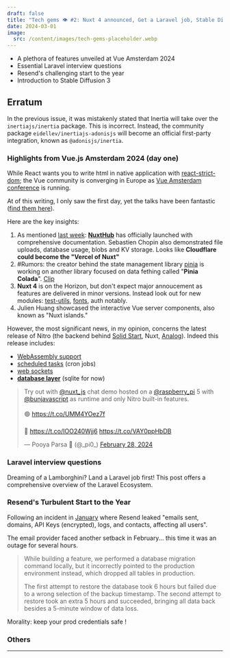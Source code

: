 ```yaml
---
draft: false
title: "Tech gems 👁️ #2: Nuxt 4 announced, Get a Laravel job, Stable Diffusion 3"
date: 2024-03-01
image:
  src: /content/images/tech-gems-placeholder.webp
---
```


- A plethora of features unveiled at Vue Amsterdam 2024
- Essential Laravel interview questions
- Resend's challenging start to the year
- Introduction to Stable Diffusion 3

<!--more-->

## Erratum

In the previous issue, it was mistakenly stated that Inertia will take over the `inertiajs/inertia` package. This is incorrect. Instead, the community package `eidellev/inertiajs-adonisjs` will become an official first-party integration, known as `@adonisjs/inertia`.

### Highlights from Vue.js Amsterdam 2024 (day one)

While React wants you to write html in native application with [react-strict-dom](https://github.com/facebook/react-strict-dom); the Vue community is converging in Europe as [Vue Amsterdam conference](https://vuejs.amsterdam/) is running.

<RichLink href="https://nitro.unjs.io/guide/database" title="Databases for Nitro"></RichLink>

At of this writing, I only saw the first day, yet the talks have been fantastic ([find them here](https://www.youtube.com/watch?v=4H9S7iIVQqI)).

Here are the key insights:
1. As mentioned [last week](/blog/introducing-tech-gems-series): **[NuxtHub](https://hub.nuxt.com/)** has officially launched with comprehensive documentation. Sebastien Chopin also demonstrated file uploads, database usage, blobs and KV storage. Looks like **Cloudflare could become the "Vercel of Nuxt"**
2. #Rumors: the creator behind the state management library [pinia](https://pinia.vuejs.org/) is working on another library focused on data fething called "**Pinia Colada**". [Clip](https://youtube.com/clip/UgkxSdPjQ7U5fG9H42bRWKQ4fElvLmkFiQhp?si=WJzCMUV7D6QNwief)
3. **Nuxt 4** is on the Horizon, but don't expect major annoucement as features are delivered in minor versions. Instead look out for new modules: [test-utils](https://nuxt.com/docs/getting-started/testing), [fonts](https://github.com/nuxt/fonts), auth notably.
4. Julien Huang showcased the interactive Vue server components, also known as "Nuxt islands."

However, the most significant news, in my opinion, concerns the latest release of Nitro (the backend behind [Solid Start](https://start.solidjs.com/getting-started/what-is-solidstart), Nuxt, [Analog](https://analogjs.org/)). Indeed this release includes:
- [WebAssembly support]([https://github.com/unjs/unwasm)
- [scheduled tasks](https://nitro.unjs.io/guide/tasks#scheduled-tasks) (cron jobs)
- [web sockets](https://nitro.unjs.io/guide/websocket)
- **[database layer](https://nitro.unjs.io/guide/database)** (sqlite for now)

<Tweet>
<blockquote class="twitter-tweet"><p lang="en" dir="ltr">Try out with <a href="https://twitter.com/nuxt_js?ref_src=twsrc%5Etfw">@nuxt_js</a> chat demo hosted on a <a href="https://twitter.com/Raspberry_Pi?ref_src=twsrc%5Etfw">@raspberry_pi</a> 5 with <a href="https://twitter.com/bunjavascript?ref_src=twsrc%5Etfw">@bunjavascript</a> as runtime and only Nitro built-in features.<br><br>🟢 <a href="https://t.co/UMM4YOez7f">https://t.co/UMM4YOez7f</a><br><br>👀 <a href="https://t.co/IOO240Wjj6">https://t.co/IOO240Wjj6</a> <a href="https://t.co/VAY0ppHbDB">https://t.co/VAY0ppHbDB</a></p>&mdash; Pooya Parsa  (@_pi0_) <a href="https://twitter.com/_pi0_/status/1762861645275988150?ref_src=twsrc%5Etfw">February 28, 2024</a></blockquote>
</Tweet>

### Laravel interview questions

<RichLink href="https://dev.to/lambdatest/190-top-laravel-interview-questions-2023-3nog" title="laravel questions"></RichLink>

Dreaming of a Lamborghini? Land a Laravel job first! This post offers a comprehensive overview of the Laravel Ecosystem.

### Resend's Turbulent Start to the Year

<RichLink href="https://resend.com/blog/incident-report-for-february-21-2024" title="Resend drama"></RichLink>

Following an incident in [January](https://resend.com/blog/incident-report-for-january-10-2024) where Resend leaked "emails sent, domains, API Keys (encrypted), logs, and contacts, affecting all users".

The email provider faced another setback in February... this time it was an outage for several hours.

> While building a feature, we performed a database migration command locally, but it incorrectly pointed to the production environment instead, which dropped all tables in production.
>
> The first attempt to restore the database took 6 hours but failed due to a wrong selection of the backup timestamp. The second attempt to restore took an extra 5 hours and succeeded, bringing all data back besides a 5-minute window of data loss.

Morality: keep your prod credentials safe !

### Others

<RichLink href="https://stability.ai/news/stable-diffusion-3" title="Stable diffusion 3"></RichLink>

---

<RichLink href="https://redmonk.com/kholterhoff/2024/02/15/frontend-developers-the-newest-new-kingmakers/" title="front ends are the kings"></RichLink>


